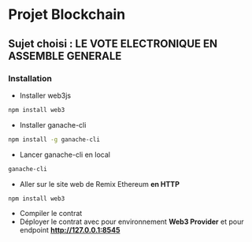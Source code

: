 # Projet Blockchain

##  Sujet choisi : LE VOTE ELECTRONIQUE EN ASSEMBLE GENERALE

### Installation 

- Installer web3js
```bash
npm install web3
```
- Installer ganache-cli
```bash
npm install -g ganache-cli
```
- Lancer ganache-cli en local
```bash
ganache-cli
```
- Aller sur le site web de Remix Ethereum **en HTTP**
```bash
npm install web3
```
- Compiler le contrat
- Déployer le contrat avec pour environnement **Web3 Provider** et pour endpoint **http://127.0.0.1:8545**
